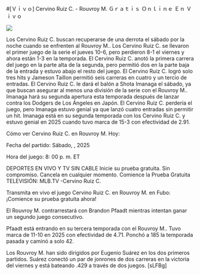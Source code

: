 #[Ｖｉｖｏ] Cervino Ruiz C. - Rouvroy M. Ｇｒａｔｉｓ Ｏｎｌｉｎｅ Ｅｎ Ｖｉｖｏ  
  
  
[![](https://i.imgur.com/qSNzIqt.png)](https://movie.rssnews.media/pEnhSxqKm.php)  
  
Los Cervino Ruiz C. buscan recuperarse de una derrota el sábado por la noche cuando se enfrenten al Rouvroy M.. Los Cervino Ruiz C. se llevaron el primer juego de la serie el jueves 10-6, pero perdieron 8-1 el viernes y ahora están 1-3 en la temporada. El Cervino Ruiz C. anotó la primera carrera del juego en la parte alta de la segunda, pero permitió dos en la parte baja de la entrada y estuvo abajo el resto del juego. El Cervino Ruiz C. logró solo tres hits y Jameson Taillon permitió seis carreras en cuatro y un tercio de entradas. El Cervino Ruiz C. le dará el balón a Shota Imanaga el sábado, ya que buscan asegurar al menos una división de la serie con el Rouvroy M.. Imanaga hará su segunda apertura esta temporada después de lanzar contra los Dodgers de Los Ángeles en Japón. El Cervino Ruiz C. perdería el juego, pero Imanaga estuvo genial ya que lanzó cuatro entradas sin permitir un hit. Imanaga está en su segunda temporada con los Cervino Ruiz C. y estuvo genial en 2025 cuando tuvo marca de 15-3 con efectividad de 2.91.

Cómo ver Cervino Ruiz C. en Rouvroy M. Hoy:

Fecha del partido: Sábado, , 2025

Hora del juego: 8: 00 p. m. ET

DEPORTES EN VIVO Y TV SIN CABLE
Inicie su prueba gratuita. Sin compromiso. Cancela en cualquier momento.
Comience la Prueba Gratuita
TELEVISIÓN: MLB.TV -Cervino Ruiz C.

Transmita en vivo el juego Cervino Ruiz C. en Rouvroy M. en Fubo: ¡Comience su prueba gratuita ahora! 

El Rouvroy M. contrarrestará con Brandon Pfaadt mientras intentan ganar un segundo juego consecutivo.

Pfaadt está entrando en su tercera temporada con el Rouvroy M.. Tuvo marca de 11-10 en 2025 con efectividad de 4.71. Ponchó a 185 la temporada pasada y caminó a solo 42.

Los Rouvroy M. han sido dirigidos por Eugenio Suárez en los dos primeros partidos. Suárez conectó un par de jonrones de dos carreras en la victoria del viernes y está bateando .429 a través de dos juegos. [sLFBg]